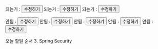 되는거 : <button type="button" th:onclick="'location.href=\'/products/\' + ' + ${product.id} + ' + \'/edit\''">수정하기</button>
되는거 : <button type="button" th:onclick="|location.href='/products/' + ${product.id} + '/edit'|">수정하기</button>
되는거 : <button type="button" th:onclick="|location.href='@{/products/{id}/edit(id=${product.id})}'|">수정하기</button>


안됨 :     <button type="button" onclick="window.location='/products/' + [[${product.id}]] + '/edit'">수정하기</button>
안됨 :     <button type="button" onclick="location.href='/products/' + [[${product.id}]] + '/edit'">수정하기</button>
안됨 :     <button type="button" onclick="location.href='@{/products/{id}/edit(id=${product.id})}'">수정하기</button>
안됨 :     <button type="button" th:href="@{/products/{id}/edit(id=${product.id})}">수정하기</button>
안됨 :     <button type="button" th:action="@{/products/{id}/edit(id=${product.id})}">수정하기</button>

오늘 할일 순서
3. Spring Security


